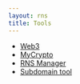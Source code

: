 ```yaml
---
layout: rns
title: Tools
---
```


- [Web3](Web3)
- [MyCrypto](MyCrypto)
- [RNS Manager](RNS-Manager)
- [Subdomain tool](Subdomain-tool)
